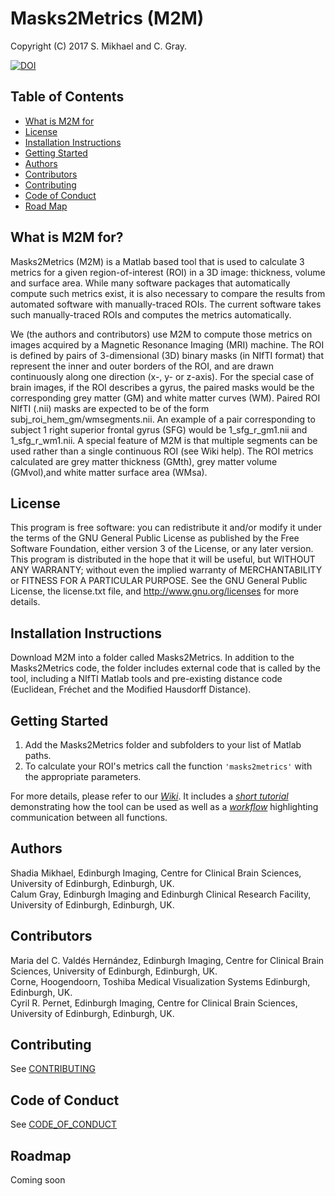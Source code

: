 # Masks2Metrics (M2M)

Copyright (C) 2017 S. Mikhael and C. Gray.

[![DOI](http://joss.theoj.org/papers/10.21105/joss.00436/status.svg)](https://doi.org/10.21105/joss.00436)

## Table of Contents
- [What is M2M for](#M2M)  
- [License](#License)
- [Installation Instructions](#Installation)  
- [Getting Started](#Start)  
- [Authors](#Authors)
- [Contributors](#Contributors)
- [Contributing](#Contributing)  
- [Code of Conduct](#CoC)  
- [Road Map](#RoadMap)  

## What is M2M for? <a name="M2M"></a>

Masks2Metrics (M2M) is a Matlab based tool that is used to calculate 3 metrics for a given region-of-interest (ROI) in a 3D image: thickness, volume and surface area. While many software packages that automatically compute such metrics exist, it is also necessary to compare the results from automated software with manually-traced ROIs. The current software takes such manually-traced ROIs and computes the metrics automatically.

We (the authors and contributors) use M2M to compute those metrics on images acquired by a Magnetic Resonance Imaging (MRI) machine. The ROI is defined by pairs of 3-dimensional (3D) binary masks (in NIfTI format) that represent the inner and outer borders of the ROI, and are drawn continuously along one direction (x-, y- or z-axis). For the special case of brain images, if the ROI describes a gyrus, the paired masks would be the corresponding grey matter (GM) and white matter curves (WM). Paired ROI NIfTI (.nii) masks are expected to be of the form subj_roi_hem_gm/wmsegments.nii. An example of a pair corresponding to subject 1 right superior frontal gyrus (SFG) would be 1_sfg_r_gm1.nii and 1_sfg_r_wm1.nii. A special feature of M2M is that multiple segments can be used rather than a single continuous ROI (see Wiki help). The ROI metrics calculated are grey matter thickness (GMth), grey matter volume (GMvol),and white matter surface area (WMsa).

## License <a name="License"></a>

This program is free software: you can redistribute it and/or modify it under the terms of the GNU General Public License as published by the Free Software Foundation, either version 3 of the License, or any later version. This program is distributed in the hope that it will be useful, but WITHOUT ANY WARRANTY; without even the implied warranty of MERCHANTABILITY or FITNESS FOR A PARTICULAR PURPOSE.  See the GNU General Public License, the license.txt file, and <http://www.gnu.org/licenses> for more details.

## Installation Instructions <a name="Installation"></a>

Download M2M into a folder called Masks2Metrics. In addition to the Masks2Metrics code, the folder includes external code that is called by the tool, including a NIfTI Matlab tools and pre-existing distance code (Euclidean, Fréchet and the Modified Hausdorff Distance).

## Getting Started <a name="Start"></a>
1. Add the Masks2Metrics folder and subfolders to your list of Matlab paths. 
2. To calculate your ROI's metrics call the function <code>'masks2metrics'</code> with the appropriate parameters. 

For more details, please refer to our _[Wiki](https://github.com/Edinburgh-Imaging/Masks2Metrics/wiki)_. It includes a _[short tutorial](https://github.com/Edinburgh-Imaging/Masks2Metrics/wiki/Short-tutorial)_ demonstrating how the tool can be used as well as a _[workflow](https://github.com/Edinburgh-Imaging/Masks2Metrics/wiki/Workflow)_ highlighting communication between all functions.

## Authors <a name="Authors"></a>
Shadia Mikhael, Edinburgh Imaging, Centre for Clinical Brain Sciences, University of Edinburgh, Edinburgh, UK.  
Calum Gray, Edinburgh Imaging and Edinburgh Clinical Research Facility, University of Edinburgh, Edinburgh, UK.  

## Contributors <a name="Contributors"></a>
Maria del C. Valdés Hernández, Edinburgh Imaging, Centre for Clinical Brain Sciences, University of Edinburgh, Edinburgh, UK.  
Corne, Hoogendoorn, Toshiba Medical Visualization Systems Edinburgh, Edinburgh, UK.  
Cyril R. Pernet, Edinburgh Imaging, Centre for Clinical Brain Sciences, University of Edinburgh, Edinburgh, UK.  

## Contributing <a name="Contributing"></a>
See [CONTRIBUTING](CONTRIBUTING.md)

## Code of Conduct <a name="CoC"></a>
See [CODE_OF_CONDUCT](CODE_OF_CONDUCT.md)

## Roadmap <a name="RoadMap"></a>
Coming soon
  <a name="Summary"></a>
